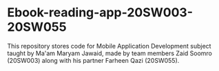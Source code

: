 # Ebook-reading-app-20SW003-20SW055
This repository stores code for Mobile Application Development subject taught by Ma'am Maryam Jawaid, made by team members Zaid Soomro (20SW003) along with his partner Farheen Qazi (20SW055).
